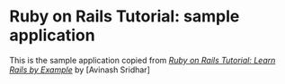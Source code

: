 # Ruby on Rails Tutorial: sample application

This is the sample application copied from 
[*Ruby on Rails Tutorial: Learn Rails by Example*](http://railstutorial.org/)
by [Avinash Sridhar]
